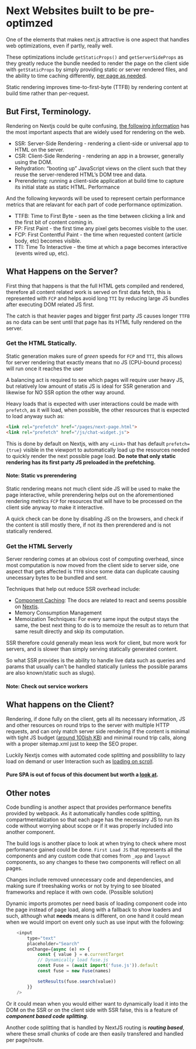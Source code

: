 # Next Websites built to be pre-optimzed

One of the elements that makes next.js attractive is one aspect that handles web optimizations, even if partly, really well.

These optimizations include `getStaticProps()` and `getServerSideProps` as they greatly reduce the bundle needed to render the page on the client side with `getStaticProps` by simply providing static or server rendered files, and the ability to time caching differently, [per page as needed](https://nextjs.org/docs/going-to-production).

Static rendering improves time-to-first-byte (TTFB) by rendering content at build time rather than per-request.

## But First, Terminology.

Rendering on Nextjs could be quite confusing, [the following information](https://developers.google.com/web/updates/2019/02/rendering-on-the-web) has the most important aspects that are widely used for rendering on the web.

- SSR: Server-Side Rendering - rendering a client-side or universal app to HTML on the server.
- CSR: Client-Side Rendering - rendering an app in a browser, generally using the DOM.
- Rehydration: “booting up” JavaScript views on the client such that they reuse the server-rendered HTML’s DOM tree and data.
- Prerendering: running a client-side application at build time to capture its initial state as static HTML.
Performance

And the following keywords will be used to represent certain performance metrics that are relavant for each part of code performance optimization.

- TTFB: Time to First Byte - seen as the time between clicking a link and the first bit of content coming in.
- FP: First Paint - the first time any pixel gets becomes visible to the user.
- FCP: First Contentful Paint - the time when requested content (article body, etc) becomes visible.
- TTI: Time To Interactive - the time at which a page becomes interactive (events wired up, etc).

## What Happens on the Server?

First thing that happens is that the full HTML gets compiled and rendered, therefore all content related work is served on first data fetch, this is represented with `FCP` and helps avoid long `TTI` by reducing large JS bundles after executing DOM related JS first. 

The catch is that heavier pages and bigger first party JS causes longer `TTFB` as no data can be sent until that page has its HTML fully rendered on the server.

### Get the HTML Statically.

Static generation makes sure of *green* speeds for `FCP` and `TTI`, this allows for server rendering that exactly means that no JS (CPU-bound process) will run once it reaches the user

A balancing act is required to see which pages will require user heavy JS, but relatively low amount of statis JS is ideal for SSR generation and likewise for NO SSR option the other way around.

Heavy loads that is expected with user interactions could be made with `prefetch`, as it will load, when possible, the other resources that is expected to load anyway such as:

```html
<link rel="prefetch" href="/pages/next-page.html">
<link rel="prefetch" href="/js/chat-widget.js">
```

This is done by default on Nextjs, with any `<Link>` that has default `prefetch={true}` visible in the viewport to automatically load up the resources needed to quickly render the next possible page load. **Do note that only static rendering has its first party JS preloaded in the prefetching.**

#### Note: Static vs prerendering

Static rendering means not much client side JS will be used to make the page interactive, while prerendering helps out on the aforementioned rendering metrics `FCP` for resources that will have to be processed on the client side anyway to make it interactive.

A quick check can be done by disabling JS on the browsers, and check if the content is still mostly there, if not its then prerendered and is not statically rendered.

### Get the HTML Serverly

Server rendering comes at an obvious cost of computing overhead, since most computation is now moved from the client side to server side, one aspect that gets affected is `TTFB` since some data can duplicate causing unecessary bytes to be bundled and sent.

Techniques that help out reduce SSR overhead include:
- [Component Caching](https://medium.com/@reactcomponentcaching/speedier-server-side-rendering-in-react-16-with-component-caching-e8aa677929b1): The docs are related to react and seems possible on [Nextjs](https://github.com/vercel/next.js/issues/1210).
- Memory Consumption Management
- Memoization Techniques: For every same input the output stays the same, the best next thing to do is to memoize the result as to return that same result directly and skip its computation.

SSR therefore could generally mean less work for client, but more work for servers, and is slower than simply serving statically generated content.

So what SSR provides is the ability to handle live data such as queries and params that usually can't be handled statically (unless the possible params are also known/static such as slugs).

#### Note: Check out service workers

## What happens on the Client?

Rendering, if done fully on the client, gets all its necessary information, JS and other resources on round trips to the server with multiple HTTP requests, and can only match server side rendering if the content is minimal with tight JS budget ([around 100ish KB](https://mobile.twitter.com/HenrikJoreteg/status/1039744716210950144)) and minimal round trip calls,  along with a proper sitemap.xml just to keep the SEO proper.

Luckily Nextjs comes with automated code splitting and possiblility to lazy load on demand or user Interaction such as [loading on scroll](https://www.better.dev/lazy-loading-next-js).

#### Pure SPA is out of focus of this document but worth a [look at](https://developers.google.com/web/updates/2015/11/app-shell).

## Other notes

Code bundling is another aspect that provides performance benefits provided by webpack. As it automatically handles code splitting, compartmentalization so that each page has the necessary JS to run its code without worrying about scope or if it was properly included into another component.

The build logs is another place to look at when trying to check where most performance gained could be done. `First Load JS` that represents all the components and any custom code that comes from `_app` and `layout` components, so any changes to these two components will reflect on all pages.

Changes include removed unnecessary code and dependencies, and making sure if treeshaking works or not by trying to see bloated frameworks and replace it with own code. (Possible solution)

Dynamic imports promotes per need basis of loading component code into the page instead of page load, along with a fallback to show loaders and such, although what **needs** means is different, on one hand it could mean when we would import on event only such as use input with the following:

```js
	<input
		type="text"
		placeholder="Search"
		onChange={async (e) => {
			const { value } = e.currentTarget
			// Dynamically load fuse.js
			const Fuse = (await import('fuse.js')).default
			const fuse = new Fuse(names)

			setResults(fuse.search(value))
		}}
	/>
```

Or it could mean when you would either want to dynamically load it into the DOM on the SSR or on the client side with SSR false, this is a feature of ***component based code splitting***. 

Another code splitting that is handled by NextJS routing is ***routing based***, where these small chunks of code are then easily transfered and handled per page/route.
